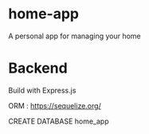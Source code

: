 # home-app

A personal app for managing your home

# Backend

Build with Express.js

ORM : https://sequelize.org/

CREATE DATABASE home_app
